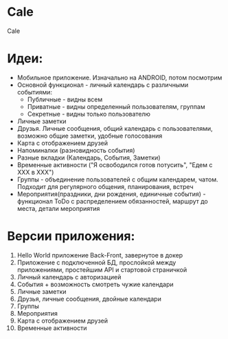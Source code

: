 # Cale

Cale

# Идеи:
* Мобильное приложение. Изначально на ANDROID, потом посмотрим
* Основной функционал - личный календарь с различными событиями:
  * Публичные - видны всем
  * Приватные - видны определенный пользователям, группам
  * Секретные - видны только пользователю
* Личные заметки
* Друзья. Личные сообщения, общий календарь с пользователями, возможно общие заметки, удобные голосования
* Карта с отображением друзей
* Напоминалки (разновидность события)
* Разные вкладки (Календарь, События, Заметки)
* Временные активности ("Я освободился готов потусить", "Едем с XXX в XXX")
* Группы - объединение пользователей с общим календарем, чатом. Подходит для регулярного общения, планирования, встреч
* Мероприятия(праздники, дни рождения, единичные события) - функционал ToDo с распределением обязанностей, маршрут до места, детали мероприятия

# Версии приложения:
1. Hello World приложение Back-Front, завернутое в докер
2. Приложение с подключенной БД, прослойкой между приложениями, простейшим API и стартовой страничкой
3. Личный календарь с авторизацией
4. События + возможность смотреть чужие календари
5. Личные заметки
6. Друзья, личные сообщения, двойные календари
7. Группы
8. Мероприятия
9. Карта с отображением друзей
10. Временные активности